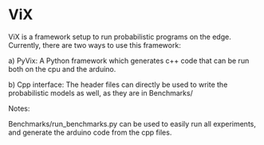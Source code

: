 # ViX

ViX is a framework setup to run probabilistic programs on the edge. Currently, there are two ways to use this framework:

a) PyVix: A Python framework which generates c++ code that can be run both on the cpu and the arduino.

b) Cpp interface: The header files can directly be used to write the probabilistic models as well, as they are in Benchmarks/

Notes:

Benchmarks/run_benchmarks.py can be used to easily run all experiments, and generate the arduino code from the cpp files.
